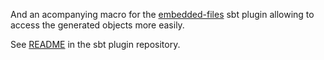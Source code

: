 And an acompanying macro for the [embedded-files](https://github.com/yurique/embedded-files) sbt plugin allowing to access the generated objects more easily.

See [README](https://github.com/yurique/embedded-files/blob/main/README.md) in the sbt plugin repository.
